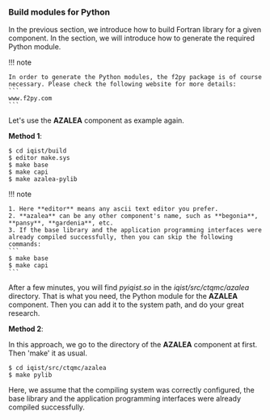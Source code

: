### Build modules for Python

In the previous section, we introduce how to build Fortran library for a given component. In the section, we will introduce how to generate the required Python module.

!!! note 

    In order to generate the Python modules, the f2py package is of course necessary. Please check the following website for more details:
    ```
    www.f2py.com
    ```

Let's use the **AZALEA** component as example again.

**Method 1**:

```
$ cd iqist/build
$ editor make.sys
$ make base
$ make capi
$ make azalea-pylib
```

!!! note 

    1. Here **editor** means any ascii text editor you prefer.
    2. **azalea** can be any other component's name, such as **begonia**, **pansy**, **gardenia**, etc.
    3. If the base library and the application programming interfaces were already compiled successfully, then you can skip the following commands:
    ```
    $ make base
    $ make capi
    ```

After a few minutes, you will find *pyiqist.so* in the *iqist/src/ctqmc/azalea* directory. That is what you need, the Python module for the **AZALEA** component. Then you can add it to the system path, and do your great research.

**Method 2**:

In this approach, we go to the directory of the **AZALEA** component at first. Then 'make' it as usual.

```
$ cd iqist/src/ctqmc/azalea
$ make pylib
```

Here, we assume that the compiling system was correctly configured, the base library and the application programming interfaces were already compiled successfully.